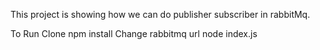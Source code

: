 This project is showing how we can do publisher subscriber in rabbitMq.

To Run
Clone
npm install
Change rabbitmq url
node index.js

